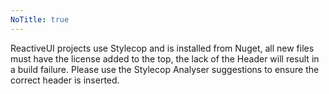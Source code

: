 ```yaml
---
NoTitle: true
---
```

ReactiveUI projects use Stylecop and is installed from Nuget, all new files must have the license added to the top, the lack of the Header will result in a build failure. Please use the Stylecop Analyser suggestions to ensure the correct header is inserted.
